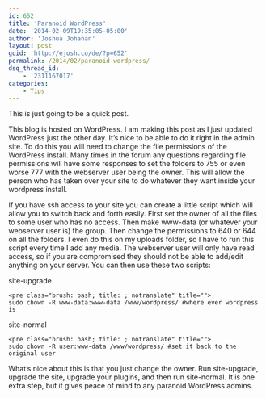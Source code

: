 ```yaml
---
id: 652
title: 'Paranoid WordPress'
date: '2014-02-09T19:35:05-05:00'
author: 'Joshua Johanan'
layout: post
guid: 'http://ejosh.co/de/?p=652'
permalink: /2014/02/paranoid-wordpress/
dsq_thread_id:
    - '2311167017'
categories:
    - Tips
---
```


This is just going to be a quick post.

This blog is hosted on WordPress. I am making this post as I just updated WordPress just the other day. It’s nice to be able to do it right in the admin site. To do this you will need to change the file permissions of the WordPress install. Many times in the forum any questions regarding file permissions will have some responses to set the folders to 755 or even worse 777 with the webserver user being the owner. This will allow the person who has taken over your site to do whatever they want inside your wordpress install.

If you have ssh access to your site you can create a little script which will allow you to switch back and forth easily. First set the owner of all the files to some user who has no access. Then make www-data (or whatever your webserver user is) the group. Then change the permissions to 640 or 644 on all the folders. I even do this on my uploads folder, so I have to run this script every time I add any media. The webserver user will only have read access, so if you are compromised they should not be able to add/edit anything on your server. You can then use these two scripts:

site-upgrade

```
<pre class="brush: bash; title: ; notranslate" title="">
sudo chown -R www-data:www-data /www/wordpress/ #where ever wordpress is
```

site-normal

```
<pre class="brush: bash; title: ; notranslate" title="">
sudo chown -R user:www-data /www/wordpress/ #set it back to the original user
```

What’s nice about this is that you just change the owner. Run site-upgrade, upgrade the site, upgrade your plugins, and then run site-normal. It is one extra step, but it gives peace of mind to any paranoid WordPress admins.